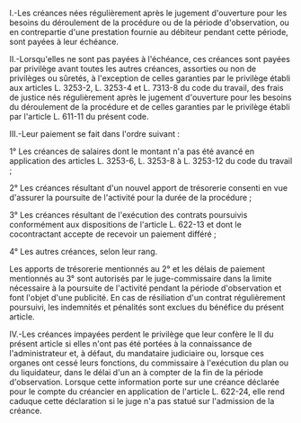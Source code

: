   

I.-Les créances nées régulièrement après le jugement d'ouverture pour les besoins du déroulement de la procédure ou de la période d'observation, ou en contrepartie d'une prestation fournie au débiteur pendant cette période, sont payées à leur échéance.


II.-Lorsqu'elles ne sont pas payées à l'échéance, ces créances sont payées par privilège avant toutes les autres créances, assorties ou non de privilèges ou sûretés, à l'exception de celles garanties par le privilège établi aux articles L. 3253-2, L. 3253-4 et L. 7313-8 du code du travail, des frais de justice nés régulièrement après le jugement d'ouverture pour les besoins du déroulement de la procédure et de celles garanties par le privilège établi par l'article L. 611-11 du présent code.


III.-Leur paiement se fait dans l'ordre suivant :


1° Les créances de salaires dont le montant n'a pas été avancé en application des articles L. 3253-6, L. 3253-8 à L. 3253-12 du code du travail ;


2° Les créances résultant d'un nouvel apport de trésorerie consenti en vue d'assurer la poursuite de l'activité pour la durée de la procédure ;


3° Les créances résultant de l'exécution des contrats poursuivis conformément aux dispositions de l'article L. 622-13 et dont le cocontractant accepte de recevoir un paiement différé ;


4° Les autres créances, selon leur rang.


Les apports de trésorerie mentionnés au 2° et les délais de paiement mentionnés au 3° sont autorisés par le juge-commissaire dans la limite nécessaire à la poursuite de l'activité pendant la période d'observation et font l'objet d'une publicité. En cas de résiliation d'un contrat régulièrement poursuivi, les indemnités et pénalités sont exclues du bénéfice du présent article.


IV.-Les créances impayées perdent le privilège que leur confère le II du présent article si elles n'ont pas été portées à la connaissance de l'administrateur et, à défaut, du mandataire judiciaire ou, lorsque ces organes ont cessé leurs fonctions, du commissaire à l'exécution du plan ou du liquidateur, dans le délai d'un an à compter de la fin de la période d'observation. Lorsque cette information porte sur une créance déclarée pour le compte du créancier en application de l'article L. 622-24, elle rend caduque cette déclaration si le juge n'a pas statué sur l'admission de la créance.


  

